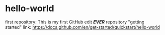 # hello-world
first repository:
This is my first GitHub edit ***EVER***
repository "getting started" link: https://docs.github.com/en/get-started/quickstart/hello-world
